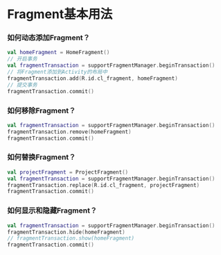 # Fragment基本用法

### 如何动态添加Fragment？
```kotlin
val homeFragment = HomeFragment()
// 开启事务
val fragmentTransaction = supportFragmentManager.beginTransaction()
// 将Fragment添加到Activity的布局中
fragmentTransaction.add(R.id.cl_fragment, homeFragment)
// 提交事务
fragmentTransaction.commit()
```

### 如何移除Fragment？
```kotlin
val fragmentTransaction = supportFragmentManager.beginTransaction()
fragmentTransaction.remove(homeFragment)
fragmentTransaction.commit()
```

### 如何替换Fragment？
```kotlin
val projectFragment = ProjectFragment()
val fragmentTransaction = supportFragmentManager.beginTransaction()
fragmentTransaction.replace(R.id.cl_fragment, projectFragment)
fragmentTransaction.commit()
```

### 如何显示和隐藏Fragment？
```kotlin
val fragmentTransaction = supportFragmentManager.beginTransaction()
fragmentTransaction.hide(homeFragment)
// fragmentTransaction.show(homeFragment)
fragmentTransaction.commit()
```
